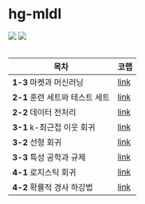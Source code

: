 # hg-mldl
<img src="https://img.shields.io/badge/python-3670A0?style=for-the-badge&logo=python&logoColor=ffdd54"/> <img src="https://img.shields.io/badge/Google%20Colab-%23F9A825.svg?style=for-the-badge&logo=googlecolab&logoColor=white"/>
</br></br>

|목차|코랩|
|--|--|
|**1-3** 마켓과 머신러닝|[link](https://colab.research.google.com/github/JinguLeee/hg-mldl/blob/main/01_3.ipynb)|
|**2-1** 훈련 세트와 테스트 세트|[link](https://colab.research.google.com/github/JinguLeee/hg-mldl/blob/main/02_1.ipynb)|
|**2-2** 데이터 전처리|[link](https://colab.research.google.com/github/JinguLeee/hg-mldl/blob/main/02_2.ipynb)|
|**3-1** k-최근접 이웃 회귀|[link](https://colab.research.google.com/github/JinguLeee/hg-mldl/blob/main/03_1.ipynb)|
|**3-2** 선형 회귀|[link](https://colab.research.google.com/github/JinguLeee/hg-mldl/blob/main/03_2.ipynb)|
|**3-3** 특성 공학과 규제|[link](https://colab.research.google.com/github/JinguLeee/hg-mldl/blob/main/03_3.ipynb)|
|**4-1** 로지스틱 회귀|[link](https://colab.research.google.com/github/JinguLeee/hg-mldl/blob/main/04_1.ipynb)|
|**4-2** 확률적 경사 하강법|[link](https://colab.research.google.com/github/JinguLeee/hg-mldl/blob/main/04_2.ipynb)|
